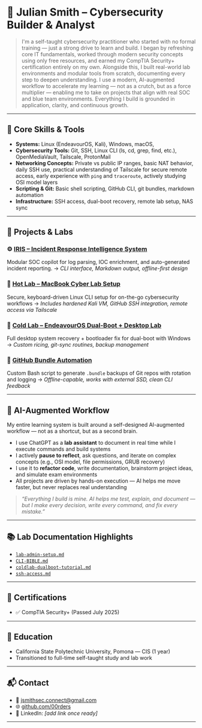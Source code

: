 # 🧠 Julian Smith – Cybersecurity Builder & Analyst

> I'm a self-taught cybersecurity practitioner who started with no formal training — just a strong drive to learn and build. I began by refreshing core IT fundamentals, worked through modern security concepts using only free resources, and earned my CompTIA Security+ certification entirely on my own. Alongside this, I built real-world lab environments and modular tools from scratch, documenting every step to deepen understanding. I use a modern, AI-augmented workflow to accelerate my learning — not as a crutch, but as a force multiplier — enabling me to take on projects that align with real SOC and blue team environments. Everything I build is grounded in application, clarity, and continuous growth.

---

## 🔧 Core Skills & Tools

* **Systems:** Linux (EndeavourOS, Kali), Windows, macOS, 
* **Cybersecurity Tools:** Git, SSH, Linux CLI (ls, cd, grep, find, etc.), OpenMediaVault, Tailscale, ProtonMail
* **Networking Concepts:** Private vs public IP ranges, basic NAT behavior, daily SSH use, practical understanding of Tailscale for secure remote access, early experience with `ping` and `traceroute`, actively studying OSI model layers
* **Scripting & Git:** Basic shell scripting, GitHub CLI, git bundles, markdown automation
* **Infrastructure:** SSH access, dual-boot recovery, remote lab setup, NAS sync

---

## 🚀 Projects & Labs

### ⚙️ [IRIS – Incident Response Intelligence System](https://github.com/00rders/iris)

Modular SOC copilot for log parsing, IOC enrichment, and auto-generated incident reporting.
→ *CLI interface, Markdown output, offline-first design*

### 🧪 [Hot Lab – MacBook Cyber Lab Setup](https://github.com/00rders/cybersec-lab-notes/blob/main/projects/HOT_LAB/hotlab-CLI-config.md)

Secure, keyboard-driven Linux CLI setup for on-the-go cybersecurity workflows
→ *Includes hardened Kali VM, GitHub SSH integration, remote access via Tailscale*

### 🧊 [Cold Lab – EndeavourOS Dual-Boot + Desktop Lab](https://github.com/00rders/cybersec-lab-notes/blob/main/projects/COLD-LAB/coldlab-dualboot-tutorial.md)

Full desktop system recovery + bootloader fix for dual-boot with Windows
→ *Custom ricing, git-sync routines, backup management*

### 💾 [GitHub Bundle Automation](https://github.com/00rders/automation-and-tools)

Custom Bash script to generate `.bundle` backups of Git repos with rotation and logging
→ *Offline-capable, works with external SSD, clean CLI feedback*

---

## 🧠 AI-Augmented Workflow

My entire learning system is built around a self-designed AI-augmented workflow — not as a shortcut, but as a second brain.

* I use ChatGPT as a **lab assistant** to document in real time while I execute commands and build systems
* I actively **pause to reflect**, ask questions, and iterate on complex concepts (e.g., OSI model, file permissions, GRUB recovery)
* I use it to **refactor code**, write documentation, brainstorm project ideas, and simulate exam environments
* All projects are driven by hands-on execution — AI helps me move faster, but never replaces real understanding

> *“Everything I build is mine. AI helps me test, explain, and document — but I make every decision, write every command, and fix every mistake.”*

---

## 📚 Lab Documentation Highlights

* [`lab-admin-setup.md`](./PERSONAL_STUDY/PROJECTS/macbook-hot-lab/lab-admin-setup.md)
* [`CLI-BIBLE.md`](./PERSONAL_STUDY/FOUNDER_MANUAL/CLI-BIBLE.md)
* [`coldlab-dualboot-tutorial.md`](./projects/COLD-LAB/coldlab-dualboot-tutorial.md)
* [`ssh-access.md`](./projects/HOT_LAB/ssh-access.md)

---

## 📜 Certifications

* ✅ CompTIA Security+ (Passed July 2025)

---

## 🧭 Education

* California State Polytechnic University, Pomona — CIS (1 year)
* Transitioned to full-time self-taught study and lab work

---

## 📬 Contact

* 📧 [jsmithsec.connect@gmail.com](mailto:jsmithsec.connect@gmail.com)
* 🌐 [github.com/00rders](https://github.com/00rders)
* 🔗 LinkedIn: *\[add link once ready]*

---
